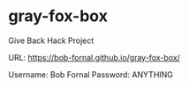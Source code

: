 # gray-fox-box

Give Back Hack Project

URL: https://bob-fornal.github.io/gray-fox-box/

Username: Bob Fornal
Password: ANYTHING

